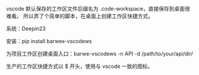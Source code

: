 vscode 默认保存的工作区文件后缀名为 .code-workspace，直接保存到桌面很难看。
所以弄了个简单的脚本，在桌面上创建工作区快捷方式。

系统：Deepin23

安装：pip install barwex-vscodews

为项目工作区创建桌面入口：barwe-vscodews -n API -d /path/to/your/api/dir/

生产的工作区快捷方式以 $ 开头，使用与 vscode 一致的图标。